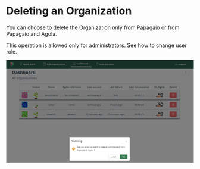 # Deleting an Organization

You can choose to delete the Organization only from Papagaio or from Papagaio and Agola. 

This operation is allowed only for administrators. See how to change user role.

![DeleteOrg](../images/delOrg.png "DeleteOrg")

